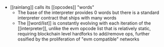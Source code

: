 - [[rainlang]] calls its [[opcodes]] "words"
	- The base of the interpreter provides 0 words but there is a standard interpreter contract that ships with many words
	- The [[word/list]] is constantly evolving with each iteration of the [[interpreter]], unlike the evm opcode list that is relatively static, requiring blockchain level hardforks to add/remove ops, further ossified by the proliferation of "evm compatible" networks